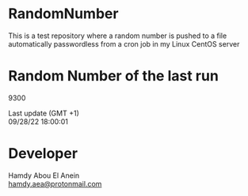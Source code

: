 # RandomNumber    
This is a test repository where a random number is pushed to a file automatically passwordless from a cron job in my Linux CentOS server    
# Random Number of the last run   
9300
      
Last update (GMT +1)    
09/28/22 18:00:01
# Developer    
Hamdy Abou El Anein   
hamdy.aea@protonmail.com
